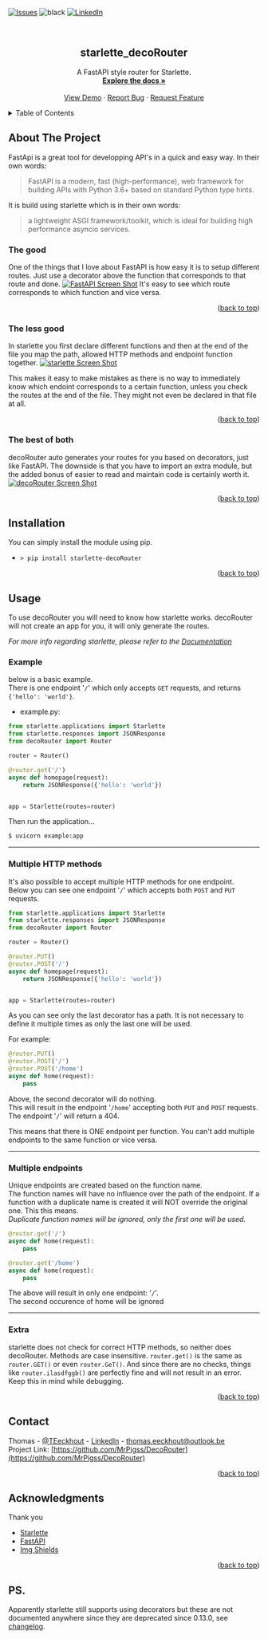 <div id="top"></div>

[![Issues][issues-shield]][issues-url]
![black][black-shield]
[![LinkedIn][linkedin-shield]][linkedin-url]



<!-- PROJECT LOGO -->
<br />
<div align="center">
  <!-- <a href="https://github.com/MrPigss/DecoRouter">
    <img src="images/logo.png" alt="Logo" width="80" height="80">
  </a> -->

  <h2 align="center">starlette_decoRouter</h3>

  <p align="center">
    A FastAPI style router for Starlette.
    <br />
    <a href="https://github.com/MrPigss/DecoRouter"><strong>Explore the docs »</strong></a>
    <br />
    <br />
    <a href="https://github.com/MrPigss/DecoRouter">View Demo</a>
    ·
    <a href="https://github.com/MrPigss/DecoRouter/issues">Report Bug</a>
    ·
    <a href="https://github.com/MrPigss/DecoRouter/issues">Request Feature</a>
  </p>
</div>



<!-- TABLE OF CONTENTS -->
<details>
  <summary>Table of Contents</summary>
  <ol>
    <li>
      <a href="#about-the-project">About The Project</a>
      <ul>
        <li><a href="#the-good">The good</a></li>
        <li><a href="#the-less-good">The less good</a></li>
        <li><a href="#the-best-of-both">The best of both</a></li>
      </ul>
    </li>
    <li><a href="#installation">Installation</a></li>
    <li><a href="#usage">Usage</a></li>
    <li><a href="#contact">Contact</a></li>
    <li><a href="#acknowledgments">Acknowledgments</a></li>
  </ol>
</details>



<!-- ABOUT THE PROJECT -->
## About The Project

<!-- [![decoRouter Screen Shot][decoRouter-screenshot]](./images/DecoRouter.png) -->

FastApi is a great tool for developping API's in a quick and easy way. In their own words:
>FastAPI is a modern, fast (high-performance), web framework for building APIs with Python 3.6+ based on standard Python type hints.

It is build using starlette which is in their own words:
>a lightweight ASGI framework/toolkit, which is ideal for building high performance asyncio services.


### The good

One of the things that I love about FastAPI is how easy it is to setup different routes. Just use a decorator above the function that corresponds to that route and done.
[![FastAPI Screen Shot][FastAPI-screenshot]](./images/FastAPI.png)
It's easy to see which route corresponds to which function and vice versa.

<p align="right">(<a href="#top">back to top</a>)</p>

### The less good

In starlette you first declare different functions and then at the end of the file you map the path, allowed HTTP methods and endpoint function together.
[![starlette Screen Shot][starlette-screenshot]](./images/Starlette.png)

This makes it easy to make mistakes as there is no way to immediately know which endoint corresponds to a certain function, unless you check the routes at the end of the file. They might not even be declared in that file at all.

<p align="right">(<a href="#top">back to top</a>)</p>

### The best of both

decoRouter auto generates your routes for you based on decorators, just like FastAPI. The downside is that you have to import an extra module, but the added bonus of easier to read and maintain code is certainly worth it.
[![decoRouter Screen Shot][decoRouter-screenshot]](./images/DecoRouter.png)

<p align="right">(<a href="#top">back to top</a>)</p>


## Installation
You can simply install the module using pip.
* `> pip install starlette-decoRouter`
<p align="right">(<a href="#top">back to top</a>)</p>


## Usage

To use decoRouter you will need to know how starlette works.
decoRouter will not create an app for you, it will only generate the routes.

_For more info regarding starlette, please refer to the [Documentation](https://www.starlette.io/)_

### Example
below is a basic example.  
There is one endpoint '`/`' which only accepts `GET` requests, and returns `{'hello': 'world'}`.
* example.py:

```python
from starlette.applications import Starlette
from starlette.responses import JSONResponse
from decoRouter import Router

router = Router()

@router.get('/')
async def homepage(request):
    return JSONResponse({'hello': 'world'})


app = Starlette(routes=router)
```
Then run the application...

```sh
$ uvicorn example:app
```

---

### Multiple HTTP methods
It's also possible to accept multiple HTTP methods for one endpoint.  
Below you can see one endpoint '`/`' which accepts both `POST` and `PUT` requests.

```python
from starlette.applications import Starlette
from starlette.responses import JSONResponse
from decoRouter import Router

router = Router()

@router.PUT()
@router.POST('/')
async def homepage(request):
    return JSONResponse({'hello': 'world'})


app = Starlette(routes=router)
```

As you can see only the last decorator has a path. It is not necessary to define it multiple times as only the last one will be used.

For example:
```python
@router.PUT()
@router.POST('/')
@router.POST('/home')
async def home(request):
    pass
```
Above, the second decorator will do nothing.  
This will result in the endpoint '`/home`' accepting both `PUT` and `POST` requests.
The endpoint '`/`' will return a 404.

This means that there is ONE endpoint per function.
You can't add multiple endpoints to the same function or vice versa.

---

### Multiple endpoints
Unique endpoints are created based on the function name.  
The function names will have no influence over the path of the endpoint.
If a function with a duplicate name is created it will NOT override the original one.
This this means.  
_Duplicate function names will be ignored, only the first one will be used._

```python
@router.get('/')
async def home(request):
    pass

@router.get('/home')
async def home(request):
    pass
```

The above will result in only one endpoint: '`/`'.  
The second occurence of home will be ignored


---

### Extra
starlette does not check for correct HTTP methods, so neither does decoRouter.
Methods are case insensitive. `router.get()` is the same as `router.GET()` or even `router.GeT()`. 
And since there are no checks, things like  `router.ilasdfggb()` are perfectly fine and will not result in an error. Keep this in mind while debugging.
<p align="right">(<a href="#top">back to top</a>)</p>

<!-- CONTACT -->
## Contact

Thomas - [@TEeckhout](https://twitter.com/@TEeckhout) - [LinkedIn](https://www.linkedin.com/in/thomas-eeckhout-761500181) - thomas.eeckhout@outlook.be  
Project Link: [https://github.com/MrPigss/DecoRouter](https://github.com/MrPigss/DecoRouter)

<p align="right">(<a href="#top">back to top</a>)</p>



<!-- ACKNOWLEDGMENTS -->
## Acknowledgments
Thank you
* [Starlette](https://www.starlette.io/)
* [FastAPI](https://fastapi.tiangolo.com/)
* [Img Shields](https://shields.io)

<p align="right">(<a href="#top">back to top</a>)</p>

## PS.
Apparently starlette still supports using decorators but these are not documented anywhere since they are deprecated since 0.13.0, see [changelog][changelog].

<!-- MARKDOWN LINKS & IMAGES -->
<!-- https://www.markdownguide.org/basic-syntax/#reference-style-links -->
[contributors-shield]: https://img.shields.io/github/contributors/MrPigss/DecoRouter.svg?style=flat
[contributors-url]: https://github.com/MrPigss/DecoRouter/graphs/contributors

[forks-shield]: https://img.shields.io/github/forks/MrPigss/DecoRouter.svg?style=flat
[forks-url]: https://github.com/MrPigss/DecoRouter/network/members

[stars-shield]: https://img.shields.io/github/stars/MrPigss/DecoRouter.svg?style=flat
[stars-url]: https://github.com/MrPigss/DecoRouter/stargazers

[issues-shield]: https://img.shields.io/github/issues/MrPigss/DecoRouter.svg?style=flat
[issues-url]: https://github.com/MrPigss/DecoRouter/issues

[linkedin-url]: https://www.linkedin.com/in/thomas-eeckhout-761500181/
[linkedIn-shield]: https://img.shields.io/badge/LinkedIn-blue?logo=linkedin&style=flat


[black-shield]: https://img.shields.io/badge/code%20style-black-000000.svg

[decoRouter-screenshot]: images/DecoRouter.png
[starlette-screenshot]: images/Starlette.png
[FastAPI-screenshot]: images/FastAPI.png

[changelog]: https://www.starlette.io/release-notes/#:~:text=memory%20upload%20files.-,0.13.0,style%20in%20favour%20of%20declarative%20routing%20tables%20and%20middleware%20definitions.,-0.12.12
